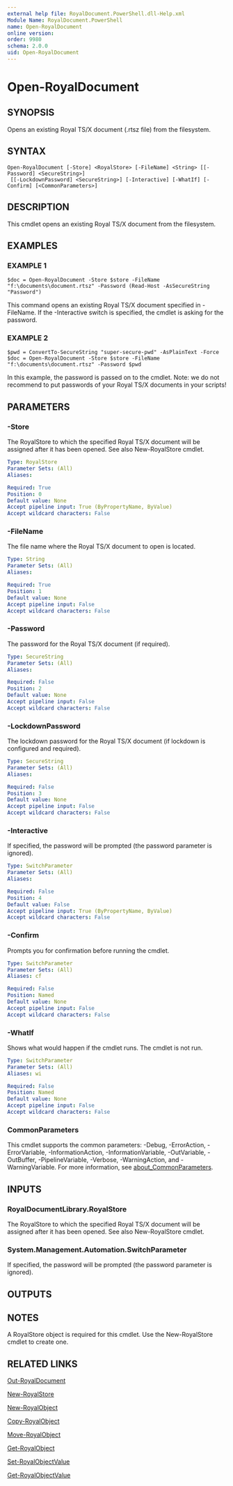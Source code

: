 ```yaml
---
external help file: RoyalDocument.PowerShell.dll-Help.xml
Module Name: RoyalDocument.PowerShell
name: Open-RoyalDocument
online version:
order: 9980
schema: 2.0.0
uid: Open-RoyalDocument
---
```


# Open-RoyalDocument

## SYNOPSIS
Opens an existing Royal TS/X document (.rtsz file) from the filesystem.

## SYNTAX

```
Open-RoyalDocument [-Store] <RoyalStore> [-FileName] <String> [[-Password] <SecureString>]
 [[-LockdownPassword] <SecureString>] [-Interactive] [-WhatIf] [-Confirm] [<CommonParameters>]
```

## DESCRIPTION
This cmdlet opens an existing Royal TS/X document from the filesystem.

## EXAMPLES

### EXAMPLE 1
```
$doc = Open-RoyalDocument -Store $store -FileName "f:\documents\document.rtsz" -Password (Read-Host -AsSecureString "Password")
```

This command opens an existing Royal TS/X document specified in -FileName.
If the -Interactive switch is specified, the cmdlet is asking for the password.

### EXAMPLE 2
```
$pwd = ConvertTo-SecureString "super-secure-pwd" -AsPlainText -Force
$doc = Open-RoyalDocument -Store $store -FileName "f:\documents\document.rtsz" -Password $pwd
```

In this example, the password is passed on to the cmdlet.
Note: we do not recommend to put passwords of your Royal TS/X documents in your scripts!

## PARAMETERS

### -Store
The RoyalStore to which the specified Royal TS/X document will be assigned after it has been opened.
See also New-RoyalStore cmdlet.

```yaml
Type: RoyalStore
Parameter Sets: (All)
Aliases:

Required: True
Position: 0
Default value: None
Accept pipeline input: True (ByPropertyName, ByValue)
Accept wildcard characters: False
```

### -FileName
The file name where the Royal TS/X document to open is located.

```yaml
Type: String
Parameter Sets: (All)
Aliases:

Required: True
Position: 1
Default value: None
Accept pipeline input: False
Accept wildcard characters: False
```

### -Password
The password for the Royal TS/X document (if required).

```yaml
Type: SecureString
Parameter Sets: (All)
Aliases:

Required: False
Position: 2
Default value: None
Accept pipeline input: False
Accept wildcard characters: False
```

### -LockdownPassword
The lockdown password for the Royal TS/X document (if lockdown is configured and required).

```yaml
Type: SecureString
Parameter Sets: (All)
Aliases:

Required: False
Position: 3
Default value: None
Accept pipeline input: False
Accept wildcard characters: False
```

### -Interactive
If specified, the password will be prompted (the password parameter is ignored).

```yaml
Type: SwitchParameter
Parameter Sets: (All)
Aliases:

Required: False
Position: 4
Default value: False
Accept pipeline input: True (ByPropertyName, ByValue)
Accept wildcard characters: False
```

### -Confirm
Prompts you for confirmation before running the cmdlet.

```yaml
Type: SwitchParameter
Parameter Sets: (All)
Aliases: cf

Required: False
Position: Named
Default value: None
Accept pipeline input: False
Accept wildcard characters: False
```

### -WhatIf
Shows what would happen if the cmdlet runs.
The cmdlet is not run.

```yaml
Type: SwitchParameter
Parameter Sets: (All)
Aliases: wi

Required: False
Position: Named
Default value: None
Accept pipeline input: False
Accept wildcard characters: False
```

### CommonParameters
This cmdlet supports the common parameters: -Debug, -ErrorAction, -ErrorVariable, -InformationAction, -InformationVariable, -OutVariable, -OutBuffer, -PipelineVariable, -Verbose, -WarningAction, and -WarningVariable. For more information, see [about_CommonParameters](http://go.microsoft.com/fwlink/?LinkID=113216).

## INPUTS

### RoyalDocumentLibrary.RoyalStore
The RoyalStore to which the specified Royal TS/X document will be assigned after it has been opened.
See also New-RoyalStore cmdlet.

### System.Management.Automation.SwitchParameter
If specified, the password will be prompted (the password parameter is ignored).

## OUTPUTS

## NOTES
A RoyalStore object is required for this cmdlet.
Use the New-RoyalStore cmdlet to create one.

## RELATED LINKS

[Out-RoyalDocument]()

[New-RoyalStore]()

[New-RoyalObject]()

[Copy-RoyalObject]()

[Move-RoyalObject]()

[Get-RoyalObject]()

[Set-RoyalObjectValue]()

[Get-RoyalObjectValue]()

